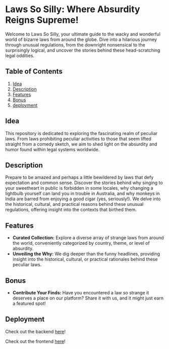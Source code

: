 # Laws So Silly: Where Absurdity Reigns Supreme!

Welcome to Laws So Silly, your ultimate guide to the wacky and wonderful world of bizarre laws from around the globe. Dive into a hilarious journey through unusual regulations, from the downright nonsensical to the surprisingly logical, and uncover the stories behind these head-scratching legal oddities.

## Table of Contents

1. [Idea](#idea)
2. [Description](#description)
3. [Features](#features)
4. [Bonus](#bonus)
5. [deployment](#deployment)

## Idea

This repository is dedicated to exploring the fascinating realm of peculiar laws. From laws prohibiting peculiar activities to those that seem lifted straight from a comedy sketch, we aim to shed light on the absurdity and humor found within legal systems worldwide.

## Description

Prepare to be amazed and perhaps a little bewildered by laws that defy expectation and common sense. Discover the stories behind why singing to your sweetheart in public is forbidden in some locales, why changing a lightbulb yourself can land you in trouble in Australia, and why monkeys in India are barred from enjoying a good cigar (yes, seriously!). We delve into the historical, cultural, and practical reasons behind these unusual regulations, offering insight into the contexts that birthed them.

## Features

- **Curated Collection:** Explore a diverse array of strange laws from around the world, conveniently categorized by country, theme, or level of absurdity.
- **Unveiling the Why:** We dig deeper than the funny headlines, providing insight into the historical, cultural, or practical rationales behind these peculiar laws.

## Bonus

- **Contribute Your Finds:** Have you encountered a law so strange it deserves a place on our platform? Share it with us, and it might just earn a featured spot!

## Deployment

Check out the backend [here](https://laws-so-silly.onrender.com/)!

Check out the frontend [here](https://s51-laws-so-ssilly.netlify.app/)!
